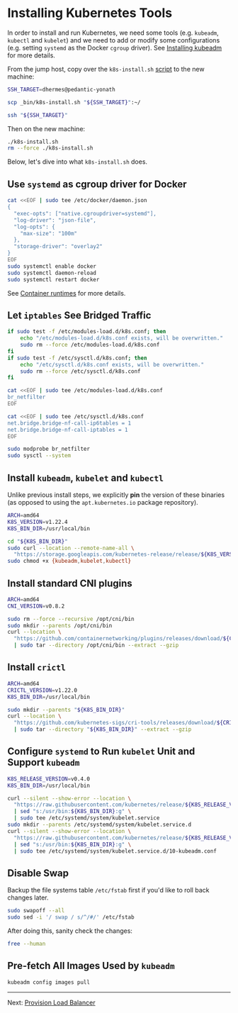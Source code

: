 # Installing Kubernetes Tools

In order to install and run Kubernetes, we need some tools (e.g. `kubeadm`,
`kubectl` and `kubelet`) and we need to add or modify some configurations (e.g.
setting `systemd` as the Docker `cgroup` driver). See [Installing kubeadm][1]
for more details.

From the jump host, copy over the `k8s-install.sh` [script][2] to the new
machine:

```bash
SSH_TARGET=dhermes@pedantic-yonath

scp _bin/k8s-install.sh "${SSH_TARGET}":~/

ssh "${SSH_TARGET}"
```

Then on the new machine:

```bash
./k8s-install.sh
rm --force ./k8s-install.sh
```

Below, let's dive into what `k8s-install.sh` does.

## Use `systemd` as cgroup driver for Docker

```bash
cat <<EOF | sudo tee /etc/docker/daemon.json
{
  "exec-opts": ["native.cgroupdriver=systemd"],
  "log-driver": "json-file",
  "log-opts": {
    "max-size": "100m"
  },
  "storage-driver": "overlay2"
}
EOF
sudo systemctl enable docker
sudo systemctl daemon-reload
sudo systemctl restart docker
```

See [Container runtimes][3] for more details.

## Let `iptables` See Bridged Traffic

```bash
if sudo test -f /etc/modules-load.d/k8s.conf; then
    echo "/etc/modules-load.d/k8s.conf exists, will be overwritten."
    sudo rm --force /etc/modules-load.d/k8s.conf
fi
if sudo test -f /etc/sysctl.d/k8s.conf; then
    echo "/etc/sysctl.d/k8s.conf exists, will be overwritten."
    sudo rm --force /etc/sysctl.d/k8s.conf
fi

cat <<EOF | sudo tee /etc/modules-load.d/k8s.conf
br_netfilter
EOF

cat <<EOF | sudo tee /etc/sysctl.d/k8s.conf
net.bridge.bridge-nf-call-ip6tables = 1
net.bridge.bridge-nf-call-iptables = 1
EOF

sudo modprobe br_netfilter
sudo sysctl --system
```

## Install `kubeadm`, `kubelet` and `kubectl`

Unlike previous install steps, we explicitly **pin** the version of these
binaries (as opposed to using the `apt.kubernetes.io` package repository).

```bash
ARCH=amd64
K8S_VERSION=v1.22.4
K8S_BIN_DIR=/usr/local/bin

cd "${K8S_BIN_DIR}"
sudo curl --location --remote-name-all \
  "https://storage.googleapis.com/kubernetes-release/release/${K8S_VERSION}/bin/linux/${ARCH}/{kubeadm,kubelet,kubectl}"
sudo chmod +x {kubeadm,kubelet,kubectl}
```

## Install standard CNI plugins

```bash
ARCH=amd64
CNI_VERSION=v0.8.2

sudo rm --force --recursive /opt/cni/bin
sudo mkdir --parents /opt/cni/bin
curl --location \
  "https://github.com/containernetworking/plugins/releases/download/${CNI_VERSION}/cni-plugins-linux-${ARCH}-${CNI_VERSION}.tgz" \
  | sudo tar --directory /opt/cni/bin --extract --gzip
```

## Install `crictl`

```bash
ARCH=amd64
CRICTL_VERSION=v1.22.0
K8S_BIN_DIR=/usr/local/bin

sudo mkdir --parents "${K8S_BIN_DIR}"
curl --location \
  "https://github.com/kubernetes-sigs/cri-tools/releases/download/${CRICTL_VERSION}/crictl-${CRICTL_VERSION}-linux-${ARCH}.tar.gz" \
  | sudo tar --directory "${K8S_BIN_DIR}" --extract --gzip
```

## Configure `systemd` to Run `kubelet` Unit and Support `kubeadm`

```bash
K8S_RELEASE_VERSION=v0.4.0
K8S_BIN_DIR=/usr/local/bin

curl --silent --show-error --location \
  "https://raw.githubusercontent.com/kubernetes/release/${K8S_RELEASE_VERSION}/cmd/kubepkg/templates/latest/deb/kubelet/lib/systemd/system/kubelet.service" \
  | sed "s:/usr/bin:${K8S_BIN_DIR}:g" \
  | sudo tee /etc/systemd/system/kubelet.service
sudo mkdir --parents /etc/systemd/system/kubelet.service.d
curl --silent --show-error --location \
  "https://raw.githubusercontent.com/kubernetes/release/${K8S_RELEASE_VERSION}/cmd/kubepkg/templates/latest/deb/kubeadm/10-kubeadm.conf" \
  | sed "s:/usr/bin:${K8S_BIN_DIR}:g" \
  | sudo tee /etc/systemd/system/kubelet.service.d/10-kubeadm.conf
```

## Disable Swap

Backup the file systems table `/etc/fstab` first if you'd like to roll back
changes later.

```bash
sudo swapoff --all
sudo sed -i '/ swap / s/^/#/' /etc/fstab
```

After doing this, sanity check the changes:

```bash
free --human
```

## Pre-fetch All Images Used by `kubeadm`

```bash
kubeadm config images pull
```

---

Next: [Provision Load Balancer][4]

[1]: https://kubernetes.io/docs/setup/production-environment/tools/kubeadm/install-kubeadm/
[2]: _bin/k8s-install.sh
[3]: https://kubernetes.io/docs/setup/production-environment/container-runtimes/
[4]: 07-provision-load-balancer.md
